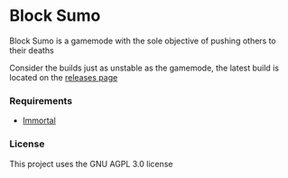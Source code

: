 # Block Sumo

Block Sumo is a gamemode with the sole objective of pushing others to their deaths

Consider the builds just as unstable as the gamemode, the latest build is located on the [releases page](https://github.com/emortalmc/blocksumo/releases)

### Requirements
- [Immortal](https://github.com/EmortalMC/Immortal)

### License

This project uses the GNU AGPL 3.0 license
